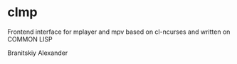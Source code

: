 clmp
====

Frontend interface for mplayer and mpv based on cl-ncurses and written on COMMON LISP

Branitskiy Alexander <schurshick at yahoo dot com>
